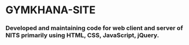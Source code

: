 # GYMKHANA-SITE
### Developed and maintaining code for web client and server of NITS primarily using HTML, CSS, JavaScript, jQuery.


